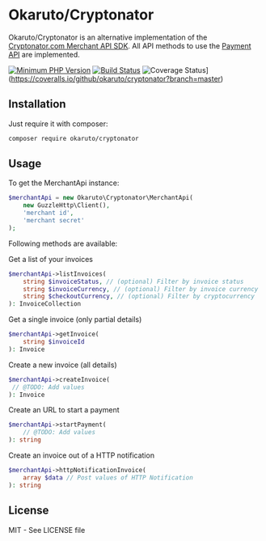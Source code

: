 # Okaruto/Cryptonator

Okaruto/Cryptonator is an alternative implementation of the [Cryptonator.com Merchant API SDK](https://github.com/cryptonator/merchant-api-sdk-php). All API methods to use the [Payment API](https://cryptonator.zendesk.com/hc/en-us) are implemented.

[![Minimum PHP Version](https://img.shields.io/badge/php-%3E%3D%207.1-8892BF.svg?style=flat-square)](https://php.net/) [![Build Status](https://travis-ci.com/okaruto/cryptonator.svg?branch=master)](https://travis-ci.com/okaruto/cryptonator) ![Coverage Status](https://coveralls.io/repos/github/okaruto/cryptonator/badge.svg?branch=master)](https://coveralls.io/github/okaruto/cryptonator?branch=master)

## Installation

Just require it with composer:

```bash
composer require okaruto/cryptonator
```

## Usage

To get the MerchantApi instance:

````php
$merchantApi = new Okaruto\Cryptonator\MerchantApi(
    new GuzzleHttp\Client(),
    'merchant id',
    'merchant secret'
);
````

Following methods are available:

Get a list of your invoices

````php
$merchantApi->listInvoices(
    string $invoiceStatus, // (optional) Filter by invoice status
    string $invoiceCurrency, // (optional) Filter by invoice currency 
    string $checkoutCurrency, // (optional) Filter by cryptocurrency 
): InvoiceCollection
````

Get a single invoice (only partial details)

````php
$merchantApi->getInvoice(
    string $invoiceId
): Invoice
````

Create a new invoice (all details)

````php
$merchantApi->createInvoice(
 // @TODO: Add values
): Invoice
````

Create an URL to start a payment

````php
$merchantApi->startPayment(
    // @TODO: Add values
): string
````

Create an invoice out of a HTTP notification
````php
$merchantApi->httpNotificationInvoice(
    array $data // Post values of HTTP Notification
): string
````

## License

MIT - See LICENSE file
